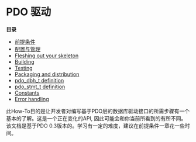 PDO 驱动
========

**目录**

-   [前提条件](/internals2/pdo/prerequisites.html)
-   [配置与管理](/internals2/pdo/preparation.html)
-   [Fleshing out your skeleton](/internals2/pdo/implementing.html)
-   [Building](/internals2/pdo/building.html)
-   [Testing](/internals2/pdo/testing.html)
-   [Packaging and distribution](/internals2/pdo/packaging.html)
-   [pdo\_dbh\_t definition](/internals2/pdo/pdo-dbh-t.html)
-   [pdo\_stmt\_t definition](/internals2/pdo/pdo-stmt-t.html)
-   [Constants](/internals2/pdo/constants.html)
-   [Error handling](/internals2/pdo/error-handling.html)

此How-To目的是让开发者对编写基于PDO层的数据库驱动接口的所需步骤有一个基本的了解。这是一个正在变化的API,
因此可能会和你当前所看到的有所不同。该文档是基于PDO
0.3版本的。学习有一定的难度，建议在前提条件一章花一些时间。
